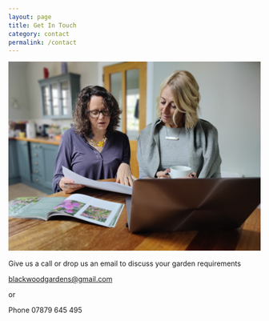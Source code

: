 ```yaml
---
layout: page
title: Get In Touch
category: contact
permalink: /contact 
---
```

![Design Meeting](/assets/img/BG_contact_meeting.jpg)

Give us a call or drop us an email to discuss your garden requirements 

[blackwoodgardens@gmail.com](mailto:blackwoodgardens@gmail.com)

or

Phone 07879 645 495